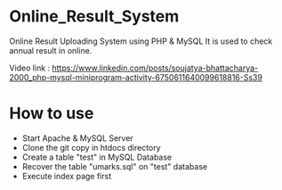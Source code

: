 # Online_Result_System
Online Result Uploading System using PHP & MySQL
It is used to check annual result in online.

Video link : https://www.linkedin.com/posts/soujatya-bhattacharya-2000_php-mysql-miniprogram-activity-6750611640099618816-Ss39

# How to use
<ul>
  <li> Start Apache & MySQL Server </li>
  <li> Clone the git copy in htdocs directory </li>
  <li> Create a table "test" in MySQL Database </li>
  <li> Recover the table "umarks.sql" on "test" database </li>
  <li> Execute index page first </li>
 </ul>
  
